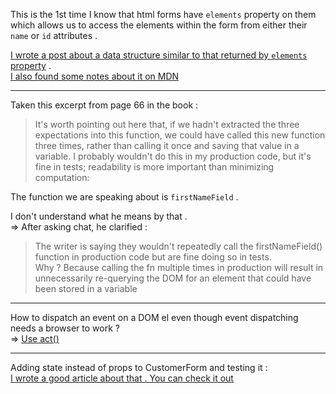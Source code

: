 This is the 1st time I know that html forms have `elements` property on them which allows us to access the elements within the form from either their `name` or `id` attributes . 

[I wrote a post about a data structure similar to that returned by `elements` property](https://www.linkedin.com/feed/update/urn:li:activity:7306986122742501377?utm_source=share&utm_medium=member_desktop&rcm=ACoAAD3bEekBlC1nsY33KuOk5ikw8548pMCHqPc) .  
[I also found some notes about it on MDN](https://developer.mozilla.org/en-US/docs/Web/API/HTMLFormElement/elements)
___

Taken this excerpt from page 66 in the book :  
>It's worth pointing out here that, if we hadn't extracted the three expectations into this function, we could have called this new function three times, rather than calling it once and saving that value in a variable. I probably wouldn't do this in my production code, but it's fine in tests; readability is more important than minimizing computation:  

The function we are speaking about is `firstNameField` .   

I don't understand what he means by that .   
=> After asking chat, he clarified :  
> The writer is saying they wouldn't repeatedly call the firstNameField() function in production code but are fine doing so in tests.  
> Why ? Because calling the fn multiple times in production will result in unnecessarily re-querying the DOM for an element that could have been stored in a variable 

___
How to dispatch an event on a DOM el even though event dispatching needs a browser to work ?  
=> [Use act()](https://react.dev/reference/react/act#dispatching-events-in-tests)
___
Adding state instead of props to CustomerForm and testing it :  
[I wrote a good article about that . You can check it out]()